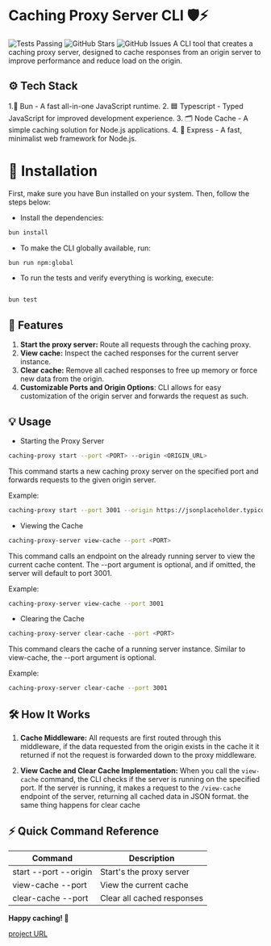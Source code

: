 # Caching Proxy Server CLI 🛡️⚡

![Tests Passing](https://img.shields.io/badge/tests-passing-brightgreen) ![GitHub Stars](https://img.shields.io/github/stars/nathan-somto/caching-proxy) ![GitHub Issues](https://img.shields.io/github/issues/nathan-somto/caching-proxy)
A CLI tool that creates a caching proxy server, designed to cache responses from an origin server to improve performance and reduce load on the origin.

## ⚙️ Tech Stack

1.🐢 Bun - A fast all-in-one JavaScript runtime.
2. 🟦 Typescript - Typed JavaScript for improved development experience.
3. 🗂️ Node Cache - A simple caching solution for Node.js applications.
4. 🚀 Express - A fast, minimalist web framework for Node.js.

# 🚀 Installation
First, make sure you have Bun installed on your system. Then, follow the steps below:

- Install the dependencies:

```bash
bun install
```
- To make the CLI globally available, run:

```bash
bun run npm:global
```
- To run the tests and verify everything is working, execute:

```bash

bun test
```
## 🎯 Features
1. **Start the proxy server:** Route all requests through the caching proxy.
2. **View cache:** Inspect the cached responses for the current server instance.
3. **Clear cache:** Remove all cached responses to free up memory or force new data from the origin.
4. **Customizable Ports and Origin Options**: CLI allows for easy customization of the origin server and forwards the request as such.

## 💡 Usage
- Starting the Proxy Server
```bash
caching-proxy start --port <PORT> --origin <ORIGIN_URL>
```
This command starts a new caching proxy server on the specified port and forwards requests to the given origin server.

Example:

```bash
caching-proxy start --port 3001 --origin https://jsonplaceholder.typicode.com
```

- Viewing the Cache

```bash
caching-proxy-server view-cache --port <PORT>
```
This command calls an endpoint on the already running server to view the current cache content. The --port argument is optional, and if omitted, the server will default to port 3001.

Example:

```bash
caching-proxy-server view-cache --port 3001
```

- Clearing the Cache

```bash
caching-proxy-server clear-cache --port <PORT>
```
This command clears the cache of a running server instance. Similar to view-cache, the --port argument is optional.

Example:

```bash
caching-proxy-server clear-cache --port 3001
```

## 🛠️ How It Works
1. **Cache Middleware:** All requests are first routed through this middleware, if the data requested from the origin exists in the cache it it returned if not the request is forwarded down to the proxy middleware.

2. **View Cache and Clear Cache Implementation:** When you call the `view-cache` command, the CLI checks if the server is running on the specified port. If the server is running, it makes a request to the `/view-cache` endpoint of the server, returning all cached data in JSON format. the same thing happens for clear cache

## ⚡ Quick Command Reference
| Command               | Description                |
|-----------------------|----------------------------|
| start --port --origin | Start's the proxy server     |
| view-cache --port     | View the current cache     |
| clear-cache --port    | Clear all cached responses |

**Happy caching! 🚀**

[project URL](https://roadmap.sh/projects/caching-server)